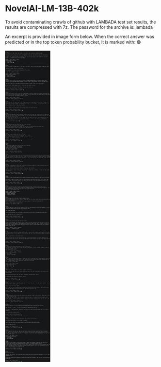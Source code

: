 # NovelAI-LM-13B-402k

To avoid contaminating crawls of github with LAMBADA test set results, the results are compressed with 7z. The password for the archive is: lambada

An excerpt is provided in image form below. When the correct answer was predicted or in the top token probability bucket, it is marked with: 🟢

![](NovelAI-LM-13B-402k_LAMBADA_OpenAI.png)
